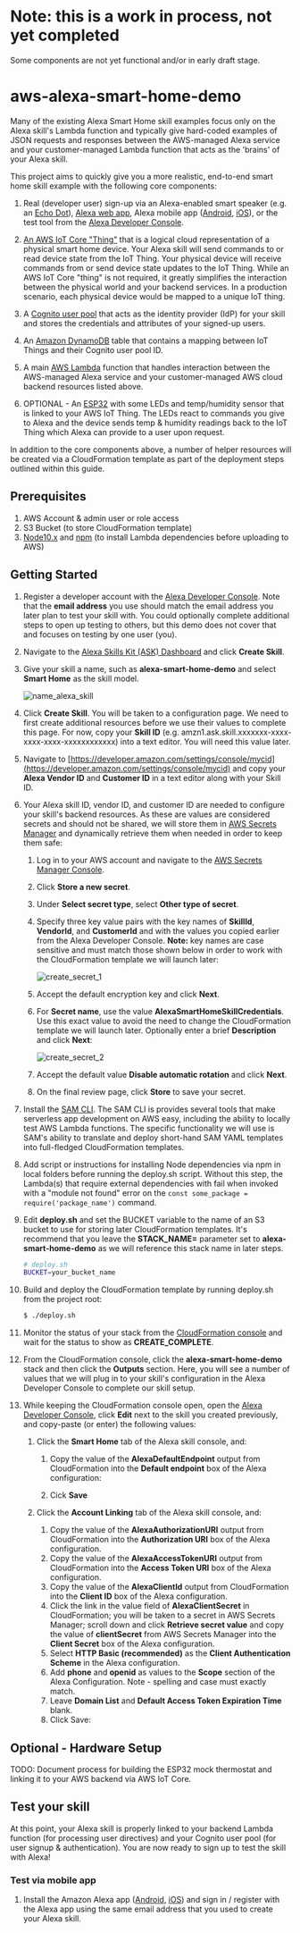 # **Note: this is a work in process, not yet completed**

Some components are not yet functional and/or in early draft stage. 

# aws-alexa-smart-home-demo

Many of the existing Alexa Smart Home skill examples focus only on the Alexa skill's Lambda function and typically give hard-coded examples of JSON requests and responses between the AWS-managed Alexa service and your customer-managed Lambda function that acts as the 'brains' of your Alexa skill. 

This project aims to quickly give you a more realistic, end-to-end smart home skill example with the following core components: 

1. Real (developer user) sign-up via an Alexa-enabled smart speaker (e.g. an [Echo Dot](https://www.amazon.com/All-new-Echo-Dot-3rd-Gen/dp/B0792KTHKJ)), [Alexa web app](https://alexa.amazon.com), Alexa mobile app ([Android](https://play.google.com/store/apps/details?id=com.amazon.dee.app&hl=en_US), [iOS](https://itunes.apple.com/us/app/amazon-alexa/id944011620?mt=8)), or the test tool from the [Alexa Developer Console](https://developer.amazon.com/alexa/console/ask/). 

2. [An AWS IoT Core "Thing"](https://docs.aws.amazon.com/iot/latest/developerguide/iot-thing-management.html) that is a logical cloud representation of a physical smart home device. Your Alexa skill will send commands to or read device state from the IoT Thing. Your physical device will receive commands from or send device state updates to the IoT Thing. While an AWS IoT Core "thing" is not required, it greatly simplifies the interaction between the physical world and your backend services. In a production scenario, each physical device would be mapped to a unique IoT thing. 

3. A [Cognito user pool](https://docs.aws.amazon.com/cognito/latest/developerguide/cognito-user-identity-pools.html) that acts as the identity provider (IdP) for your skill and stores the credentials and attributes of your signed-up users. 

4. An [Amazon DynamoDB](https://aws.amazon.com/dynamodb/) table that contains a mapping between IoT Things and their Cognito user pool ID. 

5. A main [AWS Lambda](https://aws.amazon.com/lambda/) function that handles interaction between the AWS-managed Alexa service and your customer-managed AWS cloud backend resources listed above. 

6. OPTIONAL - An [ESP32](https://www.amazon.com/HiLetgo-ESP-WROOM-32-Development-Microcontroller-Integrated/dp/B0718T232Z) with some LEDs and temp/humidity sensor that is linked to your AWS IoT Thing. The LEDs react to commands you give to Alexa and the device sends temp & humidity readings back to the IoT Thing which Alexa can provide to a user upon request. 

In addition to the core components above, a number of helper resources will be created via a CloudFormation template as part of the deployment steps outlined within this guide. 

## Prerequisites

1. AWS Account & admin user or role access
2. S3 Bucket (to store CloudFormation template)
3. [Node10.x](https://nodejs.org/en/download/) and [npm](https://www.npmjs.com/get-npm) (to install Lambda dependencies before uploading to AWS)

## Getting Started

1. Register a developer account with the [Alexa Developer Console](https://developer.amazon.com/). Note that the **email address** you use should match the email address you later plan to test your skill with. You could optionally complete additional steps to open up testing to others, but this demo does not cover that and focuses on testing by one user (you). 

2. Navigate to the [Alexa Skills Kit (ASK) Dashboard](https://developer.amazon.com/alexa/console/ask) and click **Create Skill**.

3. Give your skill a name, such as **alexa-smart-home-demo** and select **Smart Home** as the skill model. 

    ![name_alexa_skill]

    [name_alexa_skill]: ./images/name_alexa_skill.png

4. Click **Create Skill**. You will be taken to a configuration page. We need to first create additional resources before we use their values to complete this page. For now, copy your **Skill ID** (e.g. amzn1.ask.skill.xxxxxxx-xxxx-xxxx-xxxx-xxxxxxxxxxxx) into a text editor. You will need this value later.

5. Navigate to [https://developer.amazon.com/settings/console/mycid](https://developer.amazon.com/settings/console/mycid) and copy your **Alexa Vendor ID** and **Customer ID** in a text editor along with your Skill ID. 

6. Your Alexa skill ID, vendor ID, and customer ID are needed to configure your skill's backend resources. As these are values are considered secrets and should not be shared, we will store them in [AWS Secrets Manager](https://aws.amazon.com/secrets-manager/) and dynamically retrieve them when needed in order to keep them safe:

    1. Log in to your AWS account and navigate to the [AWS Secrets Manager Console](https://console.aws.amazon.com/secretsmanager/).
    2. Click **Store a new secret**.
    3. Under **Select secret type**, select **Other type of secret**.
    4. Specify three key value pairs with the key names of **SkillId**, **VendorId**, and **CustomerId** and with the values you copied earlier from the Alexa Developer Console. **Note:** key names are case sensitive and must match those shown below in order to work with the CloudFormation template we will launch later:

        ![create_secret_1]

        [create_secret_1]: ./images/create_secret_1.png

    5. Accept the default encryption key and click **Next**.

    6. For **Secret name**, use the value **AlexaSmartHomeSkillCredentials**. Use this exact value to avoid the need to change the CloudFormation template we will launch later. Optionally enter a brief **Description** and click **Next**:

        ![create_secret_2]

        [create_secret_2]: ./images/create_secret_2.png

    7. Accept the default value **Disable automatic rotation** and click **Next**.
    8. On the final review page, click **Store** to save your secret. 

7. Install the [SAM CLI](https://docs.aws.amazon.com/serverless-application-model/latest/developerguide/serverless-sam-cli-install.html). The SAM CLI is provides several tools that make serverless app development on AWS easy, including the ability to locally test AWS Lambda functions. The specific functionality we will use is SAM's ability to translate and deploy short-hand SAM YAML templates into full-fledged CloudFormation templates. 

8. Add script or instructions for installing Node dependencies via npm in local folders before running the deploy.sh script. Without this step, the Lambda(s) that require external dependencies with fail when invoked with a "module not found" error on the `const some_package = require('package_name')` command. 

9. Edit **deploy.sh** and set the BUCKET variable to the name of an S3 bucket to use for storing later CloudFormation templates. It's recommend that you leave the **STACK_NAME=** parameter set to **alexa-smart-home-demo** as we will reference this stack name in later steps. 

    ```sh
    # deploy.sh
    BUCKET=your_bucket_name
    ```

10. Build and deploy the CloudFormation template by running deploy.sh from the project root:

    ```sh
    $ ./deploy.sh
    ```

11. Monitor the status of your stack from the [CloudFormation console](https://console.aws.amazon.com/cloudformation/) and wait for the status to show as **CREATE_COMPLETE**. 

12. From the CloudFormation console, click the **alexa-smart-home-demo** stack and then click the **Outputs** section. Here, you will see a number of values that we will plug in to your skill's configuration in the Alexa Developer Console to complete our skill setup. 

13. While keeping the CloudFormation console open, open the [Alexa Developer Console](https://developer.amazon.com/alexa/console/ask/), click **Edit** next to the skill you created previously, and copy-paste (or enter) the following values:

    1. Click the **Smart Home** tab of the Alexa skill console, and: 

        1. Copy the value of the **AlexaDefaultEndpoint** output from CloudFormation into the **Default endpoint** box of the Alexa configuration:

        2. Cick **Save**

    2. Click the **Account Linking** tab of the Alexa skill console, and: 

        1. Copy the value of the **AlexaAuthorizationURI** output from CloudFormation into the **Authorization URI** box of the Alexa configuration.
        2. Copy the value of the **AlexaAccessTokenURI** output from CloudFormation into the **Access Token URI** box of the Alexa configuration.
        3. Copy the value of the **AlexaClientId** output from CloudFormation into the **Client ID** box of the Alexa configuration.
        4. Click the link in the value field of **AlexaClientSecret** in CloudFormation; you will be taken to a secret in AWS Secrets Manager; scroll down and click **Retrieve secret value** and copy the value of **clientSecret** from AWS Secrets Manager into the **Client Secret** box of the Alexa configuration. 
        5. Select **HTTP Basic (recommended)** as the **Client Authentication Scheme** in the Alexa configuration. 
        6. Add **phone** and **openid** as values to the **Scope** section of the Alexa Configuration. Note - spelling and case must exactly match. 
        7. Leave **Domain List** and **Default Access Token Expiration Time** blank. 
        8. Click Save:

## Optional - Hardware Setup

TODO: Document process for building the ESP32 mock thermostat and linking it to your AWS backend via AWS IoT Core. 

## Test your skill

At this point, your Alexa skill is properly linked to your backend Lambda function (for processing user directives) and your Cognito user pool (for user signup & authentication). You are now ready to sign up to test the skill with Alexa!

### Test via mobile app

1. Install the Amazon Alexa app ([Android](https://play.google.com/store/apps/details?id=com.amazon.dee.app&hl=en_US), [iOS](https://itunes.apple.com/us/app/amazon-alexa/id944011620?mt=8)) and sign in / register with the Alexa app using the same email address that you used to create your Alexa skill. 